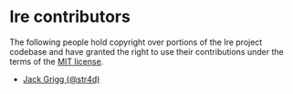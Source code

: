 # Ire contributors

The following people hold copyright over portions of the Ire project codebase
and have granted the right to use their contributions under the terms of the
[MIT license](https://github.com/str4d/ire/blob/master/LICENSE.txt).

* [Jack Grigg (@str4d)](https://github.com/str4d)
